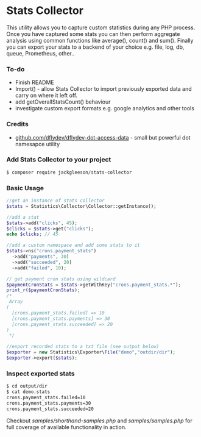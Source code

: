 # Stats Collector

This utility allows you to capture custom statistics during any PHP process. Once you have captured some stats you can then perform aggregate analysis using common functions like average(), count() and sum(). Finally you can export your stats to a backend of your choice  e.g. file, log, db, queue, Prometheus, other..

### To-do
  - Finish README
  - Import() - allow Stats Collector to import previously exported data and carry on where it left off. 
  - add getOverallStatsCount() behaviour
  - investigate custom export formats e.g. google analytics and other tools
### Credits

* [github.com/dflydev/dflydev-dot-access-data](https://github.com/dflydev/dflydev-dot-access-data)  - small but powerful dot namesapce utility

### Add Stats Collector to your project
```sh
$ composer require jackgleeson/stats-collector 
```
### Basic Usage
```php
//get an instance of stats collector
$stats = Statistics\Collector\Collector::getInstance();

//add a stat
$stats->add("clicks", 45);
$clicks = $stats->get("clicks");
echo $clicks; // 45

//add a custom namespace and add some stats to it
$stats->ns("crons.payment_stats")
  ->add("payments", 30)
  ->add("succeeded", 20)
  ->add("failed", 10);

// get payment cron stats using wildcard
$paymentCronStats = $stats->getWithKey("crons.payment_stats.*");
print_r($paymentCronStats);
/*
 Array
(
  [crons.payment_stats.failed] => 10
  [crons.payment_stats.payments] => 30
  [crons.payment_stats.succeeded] => 20
)
 */

//export recorded stats to a txt file (see output below)
$exporter = new Statistics\Exporter\File("demo","outdir/dir");
$exporter->export($stats);
```
### Inspect exported stats
```sh
$ cd output/dir
$ cat demo.stats
crons.payment_stats.failed=10
crons.payment_stats.payments=30
crons.payment_stats.succeeded=20
```

Checkout *samples/shorthand-samples.php* and *samples/samples.php* for full coverage of available functionality in action. 
